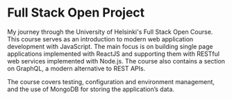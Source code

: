 # Full Stack Open Project
My journey through the University of Helsinki's Full Stack Open Course.
This course serves as an introduction to modern web application development with JavaScript. The main focus is on building single page applications implemented with ReactJS and supporting them with RESTful web services implemented with Node.js. The course also contains a section on GraphQL, a modern alternative to REST APIs.

The course covers testing, configuration and environment management, and the use of MongoDB for storing the application’s data.